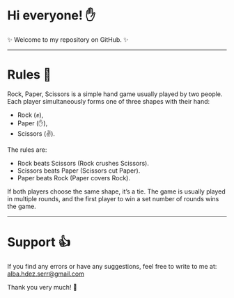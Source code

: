 # Hi everyone! :hand:

✨ Welcome to my repository on GitHub. ✨

---

# Rules 📓

Rock, Paper, Scissors is a simple hand game usually played by two people. Each player simultaneously forms one of three shapes with their hand:

- Rock (✊),
- Paper (✋),
- Scissors (✌).

The rules are:

- Rock beats Scissors (Rock crushes Scissors).
- Scissors beats Paper (Scissors cut Paper).
- Paper beats Rock (Paper covers Rock).

If both players choose the same shape, it’s a tie. The game is usually played in multiple rounds, and the first player to win a set number of rounds wins the game.

---

# Support 👍

If you find any errors or have any suggestions, feel free to write to me at:
alba.hdez.serr@gmail.com

Thank you very much! 🫶
